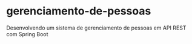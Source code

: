 # gerenciamento-de-pessoas
Desenvolvendo um sistema de gerenciamento de pessoas em API REST com Spring Boot
